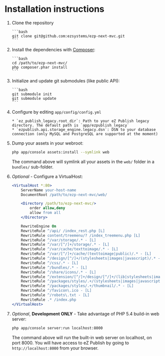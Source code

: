 # Installation instructions

1. Clone the repository

       ```bash
       git clone git@github.com:ezsystems/ezp-next-mvc.git
       ```
2. Install the dependencies with [Composer](http://getcomposer.org):

       ```bash
       cd /path/to/ezp-next-mvc/
       php composer.phar install
       ```
3. Initialize and update git submodules (like public API):

       ```bash
       git submodule init
       git submodule update
       ```
4. Configure by editing `app/config/config.yml`

       * `ez_publish_legacy.root_dir`: Path to your eZ Publish legacy directory. The default path is `app/ezpublish_legacy`
       * `ezpublish.api.storage_engine.legacy.dsn`: DSN to your database connection (only MySQL and PostgreSQL are supported at the moment)

5. Dump your assets in your webroot:

    ```bash
    php app/console assets:install --symlink web
    ```
    The command above will symlink all your assets in the `web/` folder in a `bundles/` sub-folder.

6. *Optional* - Configure a VirtualHost:

    ```apache
    <VirtualHost *:80>
        ServerName your-host-name
        DocumentRoot /path/to/ezp-next-mvc/web/

        <Directory /path/to/ezp-next-mvc/>
            order allow,deny
            allow from all
        </Directory>

        RewriteEngine On
        RewriteRule ^/api/ /index_rest.php [L]
        RewriteRule content/treemenu/? /index_treemenu.php [L]
        RewriteRule ^/var/storage/.* - [L]
        RewriteRule ^/var/[^/]+/storage/.* - [L]
        RewriteRule ^/var/cache/texttoimage/.* - [L]
        RewriteRule ^/var/[^/]+/cache/(texttoimage|public)/.* - [L]
        RewriteRule ^/design/[^/]+/(stylesheets|images|javascript)/.* - [L]
        RewriteRule ^/css/.* - [L]
        RewriteRule ^/bundles/.* - [L]
        RewriteRule ^/share/icons/.* - [L]
        RewriteRule ^/extension/[^/]+/design/[^/]+/(lib|stylesheets|images|javascripts?)/.* - [L]
        RewriteRule ^/packages/styles/.+/(stylesheets|images|javascript)/[^/]+/.* - [L]
        RewriteRule ^/packages/styles/.+/thumbnail/.* - [L]
        RewriteRule ^/favicon\.ico - [L]
        RewriteRule ^/robots\.txt - [L]
        RewriteRule .* /index.php
    </VirtualHost>
    ```
6. *Optional*, **Development ONLY** - Take advantage of PHP 5.4 build-in web server:

    ```bash
    php app/console server:run localhost:8000
    ```
    The command above will run the built-in web server on localhost, on port 8000.
    You will have access to eZ Publish by going to `http://localhost:8000` from your browser.
